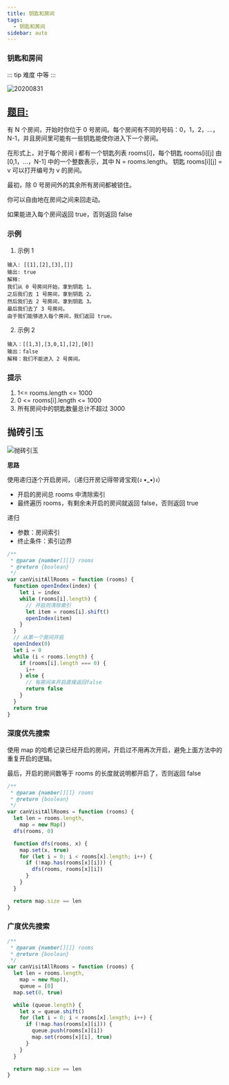 ```yaml
---
title: 钥匙和房间
tags:
  - 钥匙和房间
sidebar: auto
---
```


### 钥匙和房间

::: tip 难度
中等
:::

![20200831](http://qiniu.gaowenju.com/leecode/banner/20200831.jpg)

## [题目:](https://leetcode-cn.com/problems/keys-and-rooms/)

有 N 个房间，开始时你位于 0 号房间。每个房间有不同的号码：0，1，2，...，N-1，并且房间里可能有一些钥匙能使你进入下一个房间。

在形式上，对于每个房间 i 都有一个钥匙列表 rooms[i]，每个钥匙 rooms[i][j] 由 [0,1，...，N-1] 中的一个整数表示，其中 N = rooms.length。 钥匙 rooms[i][j] = v 可以打开编号为 v 的房间。

最初，除 0 号房间外的其余所有房间都被锁住。

你可以自由地在房间之间来回走动。

如果能进入每个房间返回 true，否则返回 false

### 示例

1. 示例 1

```
输入: [[1],[2],[3],[]]
输出: true
解释:
我们从 0 号房间开始，拿到钥匙 1。
之后我们去 1 号房间，拿到钥匙 2。
然后我们去 2 号房间，拿到钥匙 3。
最后我们去了 3 号房间。
由于我们能够进入每个房间，我们返回 true。
```

2. 示例 2

```
输入：[[1,3],[3,0,1],[2],[0]]
输出：false
解释：我们不能进入 2 号房间。
```

### 提示

1.  1<= rooms.length <= 1000
2.  0 <= rooms[i].length <= 1000
3.  所有房间中的钥匙数量总计不超过 3000

## 抛砖引玉

![抛砖引玉](http://qiniu.gaowenju.com/leecode/20200831.png)

**思路**

使用递归逐个开启房间，（递归开房记得带肾宝观(ง •\_•)ง）

- 开启的房间总 rooms 中清除索引
- 最终遍历 rooms，有剩余未开启的房间就返回 false，否则返回 true

递归

- 参数：房间索引
- 终止条件：索引边界

```javascript
/**
 * @param {number[][]} rooms
 * @return {boolean}
 */
var canVisitAllRooms = function (rooms) {
  function openIndex(index) {
    let i = index
    while (rooms[i].length) {
      // 开启则清除索引
      let item = rooms[i].shift()
      openIndex(item)
    }
  }
  // 从第一个房间开启
  openIndex(0)
  let i = 0
  while (i < rooms.length) {
    if (rooms[i].length === 0) {
      i++
    } else {
      // 有房间未开启直接返回false
      return false
    }
  }
  return true
}
```

### 深度优先搜索

使用 map 的哈希记录已经开启的房间，开启过不用再次开启，避免上面方法中的重复开启的逻辑。

最后，开启的房间数等于 rooms 的长度就说明都开启了，否则返回 false

```javascript
/**
 * @param {number[][]} rooms
 * @return {boolean}
 */
var canVisitAllRooms = function (rooms) {
  let len = rooms.length,
    map = new Map()
  dfs(rooms, 0)

  function dfs(rooms, x) {
    map.set(x, true)
    for (let i = 0; i < rooms[x].length; i++) {
      if (!map.has(rooms[x][i])) {
        dfs(rooms, rooms[x][i])
      }
    }
  }

  return map.size == len
}
```

### 广度优先搜索

```javascript
/**
 * @param {number[][]} rooms
 * @return {boolean}
 */
var canVisitAllRooms = function (rooms) {
  let len = rooms.length,
    map = new Map(),
    queue = [0]
  map.set(0, true)

  while (queue.length) {
    let x = queue.shift()
    for (let i = 0; i < rooms[x].length; i++) {
      if (!map.has(rooms[x][i])) {
        queue.push(rooms[x][i])
        map.set(rooms[x][i], true)
      }
    }
  }

  return map.size == len
}
```
